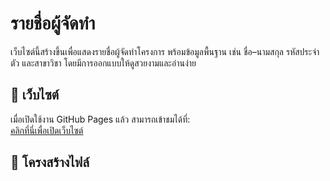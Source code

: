 # รายชื่อผู้จัดทำ

เว็บไซต์นี้สร้างขึ้นเพื่อแสดงรายชื่อผู้จัดทำโครงการ พร้อมข้อมูลพื้นฐาน เช่น ชื่อ–นามสกุล รหัสประจำตัว และสาขาวิชา โดยมีการออกแบบให้ดูสวยงามและอ่านง่าย

## 🔗 เว็บไซต์
เมื่อเปิดใช้งาน GitHub Pages แล้ว สามารถเข้าชมได้ที่:  
[คลิกที่นี่เพื่อเปิดเว็บไซต์](https://0993723512ice-arch.github.io/my-project/)

## 📂 โครงสร้างไฟล์
